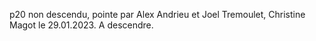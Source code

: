 p20 non descendu, pointe par Alex Andrieu et Joel Tremoulet, Christine Magot le 29.01.2023. A descendre.